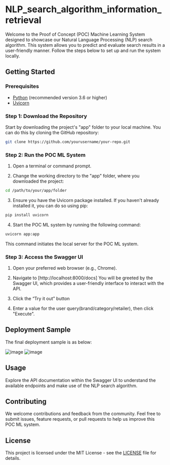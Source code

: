 # NLP_search_algorithm_information_retrieval

Welcome to the Proof of Concept (POC) Machine Learning System designed to showcase our Natural Language Processing (NLP) search algorithm. This system allows you to predict and evaluate search results in a user-friendly manner. Follow the steps below to set up and run the system locally.

## Getting Started

### Prerequisites

- [Python](https://www.python.org/) (recommended version 3.6 or higher)
- [Uvicorn](https://www.uvicorn.org/)

### Step 1: Download the Repository

Start by downloading the project's "app" folder to your local machine. You can do this by cloning the GitHub repository:

```sh
git clone https://github.com/yourusername/your-repo.git
```

### Step 2: Run the POC ML System

1. Open a terminal or command prompt.

2. Change the working directory to the "app" folder, where you downloaded the project:

```sh
cd /path/to/your/app/folder
```

3. Ensure you have the Uvicorn package installed. If you haven't already installed it, you can do so using pip:

```sh
pip install uvicorn
```

4. Start the POC ML system by running the following command:

```sh
uvicorn app:app
```

This command initiates the local server for the POC ML system.

### Step 3: Access the Swagger UI

1. Open your preferred web browser (e.g., Chrome).

2. Navigate to [http://localhost:8000/docs]
You will be greeted by the Swagger UI, which provides a user-friendly interface to interact with the API.

3. Click the “Try it out” button

4. Enter a value for the user query(brand/category/retailer), then click "Execute".

## Deployment Sample

The final deployment sample is as below:


![image](https://github.com/alyzheng/NLP_search_algorithm_for_fetch_rewards/assets/114775966/2e23587c-cbd2-4284-aaaa-41c86b46a078)
![image](https://github.com/alyzheng/NLP_search_algorithm_for_fetch_rewards/assets/114775966/4c85b171-3d01-4d82-b348-5bac988eb426)

## Usage

Explore the API documentation within the Swagger UI to understand the available endpoints and make use of the NLP search algorithm.

## Contributing

We welcome contributions and feedback from the community. Feel free to submit issues, feature requests, or pull requests to help us improve this POC ML system.

## License

This project is licensed under the MIT License - see the [LICENSE](LICENSE) file for details.

